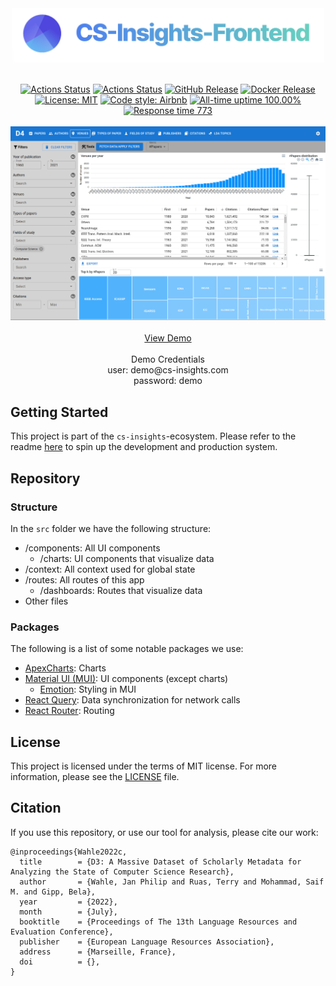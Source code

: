 <div align="center">
  <a href="https://cs-insights.uni-goettingen.de">
    <img src="logo.png" alt="Logo" width="500">
  </a>
</div>
<br/>
<p align="center">
<a href="https://github.com/gipplab/cs-insights-frontend/actions/workflows/release.yml"><img alt="Actions Status" src="https://github.com/gipplab/cs-insights-frontend/actions/workflows/release.yml/badge.svg?branch=dev"></a>  
<a href="https://github.com/gipplab/cs-insights-frontend/actions/workflows/main.yml"><img alt="Actions Status" src="https://github.com/gipplab/cs-insights-frontend/actions/workflows/main.yml/badge.svg"></a>
<a href="https://github.com/gipplab/cs-insights-frontend/releases"><img alt="GitHub Release" src="https://img.shields.io/github/v/release/gipplab/cs-insights-frontend?sort=semver"></a>
<a href="https://hub.docker.com/repository/docker/jpelhaw/nlp-land-frontend"><img alt="Docker Release" src="https://img.shields.io/docker/v/jpelhaw/nlp-land-frontend?label=Docker"></a>
<a href="https://github.com/gipplab/cs-insights-frontend/blob/master/LICENSE"><img alt="License: MIT" src="https://black.readthedocs.io/en/stable/_static/license.svg"></a>
<a href="https://github.com/airbnb/javascript"><img alt="Code style: Airbnb" src="https://img.shields.io/badge/codestyle-Airbnb-success"></a>
<a href="https://gipplab.github.io/cs-insights-uptime/"><img alt="All-time uptime 100.00%" src="https://img.shields.io/endpoint?url=https%3A%2F%2Fraw.githubusercontent.com%2Fgipplab%2Fcs-insights-uptime%2FHEAD%2Fapi%2Ffrontend%2Fuptime.json"></a>
<a href="https://gipplab.github.io/cs-insights-uptime/"><img alt="Response time 773" src="https://img.shields.io/endpoint?url=https%3A%2F%2Fraw.githubusercontent.com%2Fgipplab%2Fcs-insights-uptime%2FHEAD%2Fapi%2Ffrontend%2Fresponse-time.json"></a>
<br/>
<br/>
<a href="http://cs-insights.uni-goettingen.de/">
    <img src="images/showcase.png" alt="Logo">
</a>
<br/>
<br/>
<a href="http://cs-insights.uni-goettingen.de/">View Demo</a>
<br/>
<br/>
Demo Credentials <br/>
user: demo@cs-insights.com <br/>
password: demo
</p>

## Getting Started

This project is part of the `cs-insights`-ecosystem. Please refer to the readme [here](https://github.com/gipplab/cs-insights-main) to spin up the development and production system.


## Repository
### Structure
In the `src` folder we have the following structure:
- /components: All UI components
  - /charts: UI components that visualize data
- /context: All context used for global state
- /routes: All routes of this app
  - /dashboards: Routes that visualize data
- Other files

### Packages
The following is a list of some notable packages we use:
- [ApexCharts](https://apexcharts.com/react-chart-demos/): Charts
- [Material UI (MUI)](https://mui.com/): UI components (except charts)
  - [Emotion](https://emotion.sh/docs/introduction): Styling in MUI
- [React Query](https://react-query.tanstack.com/): Data synchronization for network calls
- [React Router](https://reactrouter.com/): Routing

## License
This project is licensed under the terms of MIT license. For more information, please see the [LICENSE](LICENSE) file.

## Citation
If you use this repository, or use our tool for analysis, please cite our work:
```
@inproceedings{Wahle2022c,
  title        = {D3: A Massive Dataset of Scholarly Metadata for Analyzing the State of Computer Science Research},
  author       = {Wahle, Jan Philip and Ruas, Terry and Mohammad, Saif M. and Gipp, Bela},
  year         = {2022},
  month        = {July},
  booktitle    = {Proceedings of The 13th Language Resources and Evaluation Conference},
  publisher    = {European Language Resources Association},
  address      = {Marseille, France},
  doi          = {},
}
```
